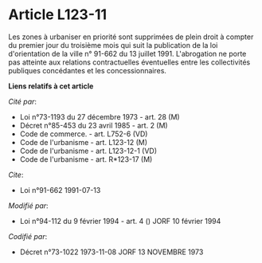 # Article L123-11

Les zones à urbaniser en priorité sont supprimées de plein droit à compter du premier jour du troisième mois qui suit la
publication de la loi d'orientation de la ville n° 91-662 du 13 juillet 1991. L'abrogation ne porte pas atteinte aux
relations contractuelles éventuelles entre les collectivités publiques concédantes et les concessionnaires.

**Liens relatifs à cet article**

_Cité par_:

  - Loi n°73-1193 du 27 décembre 1973 - art. 28 (M)
  - Décret n°85-453 du 23 avril 1985 - art. 2 (M)
  - Code de commerce. - art. L752-6 (VD)
  - Code de l'urbanisme - art. L123-12 (M)
  - Code de l'urbanisme - art. L123-12-1 (VD)
  - Code de l'urbanisme - art. R*123-17 (M)

_Cite_:

  - Loi n°91-662 1991-07-13

_Modifié par_:

  - Loi n°94-112 du 9 février 1994 - art. 4 () JORF 10 février 1994

_Codifié par_:

  - Décret n°73-1022 1973-11-08 JORF 13 NOVEMBRE 1973
